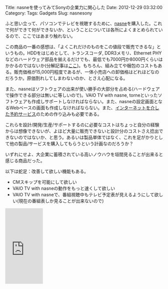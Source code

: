 Title: nasneを使ってみてSonyの企業力に関心した
Date: 2012-12-29 03:32:00
Category: 
Tags: Gadgets
Slug: nasnesony

<p>ふと思い立って、パソコンでテレビを視聴するために、<a href="http://www.nasne.com/">nasne</a>を購入した。これで何ができて何ができないか、ということについては各所によくまとめられているので、ここではあまり触れない。</p> <p>この商品の一番の感想は、「よくこれだけのものをこの値段で販売できるな」というもの。HDDをはじめとして、トランスコーダ, DDR3メモリ、Ethernet PHYなどのハードウェア部品を揃えるだけでも、最低でも7000円か8000円くらいはかかるのではないか(分解記事は<a href="http://av.watch.impress.co.jp/docs/topic/20120719_547799.html">ここ</a>)。もちろん、組み立てや梱包のコストもある。販売価格が15,000円程度であるが、一体小売店への卸価格はどれほどなのだろうか。原価割れしてしまわないのか、とさえ心配になる。</p> <p>また、nasneはソフトウェアの出来が使い勝手の大部分を占める(ハードウェアで操作できる部分は無いに等しいので)。VAIO TV with nasne, torneといったソフトウェアも作成しサポートしなければならない。また、nasneの設定画面となるWebベースの画面も作成しなければならない。また、<a href="https://tv.so-net.ne.jp/chan-toru/#home">インターネットを介した予約サービス</a>のための作り込みも必要である。</p> <p>これらを設計/開発/生産/サポートするのに必要なコストはちょっと自分の経験からは想像できないが、よほど大量に販売できないと設計分のコストさえ捻出できないのではないか、と思う。あるいは製品単体ではなく、これを足がかりとして他の製品/サービスを購入してもらうという計画なのだろうか？</p> <p>いずれにせよ、大企業に蓄積されている高いノウハウを垣間見ることが出来ると感じる商品だった。</p> <p>以下は蛇足：改善して欲しい機能もある。 <ul><li>CMスキップを可能にして欲しい <li>VAIO TV with nasneの動作をもっと速くして欲しい <li>VAIO TV with nasneで、番組視聴中もテレビ予定表が見えるようにして欲しい(現在の番組表しか見ることが出来ないので) </ul></p> <iframe frameborder="0" marginheight="0" marginwidth="0" scrolling="no" src="http://rcm-jp.amazon.co.jp/e/cm?t=formalism-22&amp;o=9&amp;p=8&amp;l=as1&amp;asins=B007V9T9ZK&amp;ref=qf_sp_asin_til&amp;fc1=000000&amp;IS2=1&amp;lt1=_blank&amp;m=amazon&amp;lc1=0000FF&amp;bc1=000000&amp;bg1=FFFFFF&amp;f=ifr" style="height: 240px; width: 120px;"></iframe>
